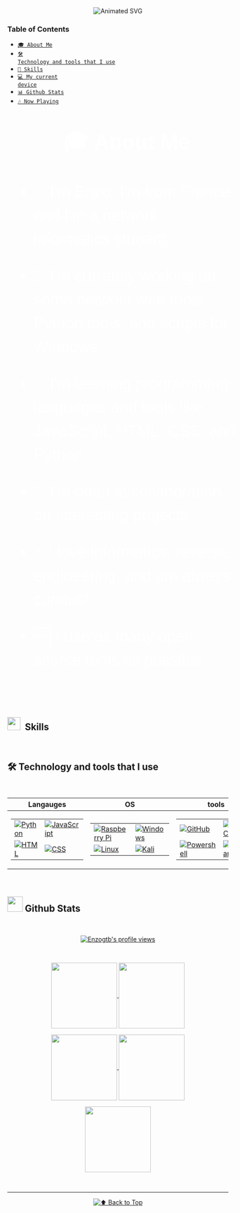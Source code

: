 <div align="center">
   
   <img src="https://github.com/enzogtb/enzogtb/blob/main/asset/enzo.svg" alt="Animated SVG">

</div>

### Table of Contents

- [<code>🎓 About Me</code>](#-about-me)
- [<code>🛠️ Technology and tools that I use</code>](%EF%B8%8F-technology-and-tools-that-i-use)
- [<code>💪 Skills</code>](#-skills)
- [<code>💻 My current device</code>](#-my-current-device-)
- [<code>📊 Github Stats</code>](#github-stats)
- [<code>🎶 Now Playing</code>](##now-playing-)
  
<br>

<div style="width: 100%; display: flex; justify-content: center; font-family: Arial, sans-serif; padding: 20px; color: #ffffff;">
  <div style="max-width: 800px; text-align: left;">

<h2 style="color: #ffffff; font-size: 48px; margin: 0 0 40px; font-weight: bold; text-align: center;">🎓 About Me</h2>

<ul style="padding-left: 40px; list-style-type: disc; font-size: 36px; color: #ffffff; line-height: 1.5;">
  <li style="margin-bottom: 30px;">📖 I'm Enzo, I'm from France and I'm a network informatics student</li>
  <li style="margin-bottom: 30px;">🔭 I'm currently working on : some network web tools, Python tools, and scripts for Windows</li>
  <li style="margin-bottom: 30px;">🌱 I'm learning programming languages and tools like JavaScript, HTML, CSS, and Python</li>
  <li style="margin-bottom: 30px;">👯 I'm open to collaboration on interesting projects</li>
  <li style="margin-bottom: 30px;">⚡ I love informatics, reverse engineering, and am always curious!</li>
  <li style="margin-bottom: 30px;">🆓 I use as many open source tools as possible</li>
</ul>

  </div>
</div>

<br>

## <img src="https://media2.giphy.com/media/QssGEmpkyEOhBCb7e1/giphy.gif?cid=ecf05e47a0n3gi1bfqntqmob8g9aid1oyj2wr3ds3mg700bl&rid=giphy.gif" width="30">&nbsp; **Skills**

<br>

## 🛠️ Technology and tools that I use 

<br>

<div align="center">
   
| **Langauges** | **OS** | **tools** |
|--------------|----------------|------------|
| <table><tr><td>[![Python](https://skillicons.dev/icons?i=python)](https://www.python.org)</td><td>[![JavaScript](https://skillicons.dev/icons?i=js)](https://developer.mozilla.org/en-US/docs/Web/JavaScript)</td></tr><tr><td>[![HTML](https://skillicons.dev/icons?i=html)](https://developer.mozilla.org/en-US/docs/Web/HTML)</td><td>[![CSS](https://skillicons.dev/icons?i=css)](https://developer.mozilla.org/en-US/docs/Web/CSS)</td></tr></table> | <table><tr><td>[![Raspberry Pi](https://skillicons.dev/icons?i=raspberrypi)](https://www.raspberrypi.org)</td><td>[![Windows](https://skillicons.dev/icons?i=windows)](https://www.microsoft.com/en-us/windows)</td></tr><tr><td>[![Linux](https://skillicons.dev/icons?i=linux)](https://www.kernel.org)</td><td>[![Kali](https://skillicons.dev/icons?i=kali)](https://www.kali.org)</td></tr></table> | <table><tr><td>[![GitHub](https://skillicons.dev/icons?i=github)](https://github.com)</td><td>[![VS Code](https://skillicons.dev/icons?i=vscode)](https://code.visualstudio.com)</td></tr><tr><td>[![Powershell](https://skillicons.dev/icons?i=powershell)](https://learn.microsoft.com/en-us/powershell/)</td><td>[![Obsidian](https://skillicons.dev/icons?i=obsidian)](https://obsidian.md)</td></tr></table> |

</div>

<br>

## <img src="https://github.com/enzogtb/enzogtb/blob/main/asset/logo/iY8CRBdQXODJSCERIr.gif" width="35">&nbsp;**Github Stats**

<br>

<div align="center">

[![Enzogtb's profile views](https://u8views.com/api/v1/github/profiles/123584533/views/day-week-month-total-count.svg)](https://u8views.com/github/enzogtb)

</div>

<br>

<p align="center">
  <a href="https://github.com/enzogtb">
    <img align="center"
         height="150em"
         src="https://github-profile-summary-cards.vercel.app/api/cards/most-commit-language?username=enzogtb&theme=aura"
    />
  <a href="https://github.com/enzogtb">
    <img align="center"
         height="150em"
         src="https://github-profile-summary-cards.vercel.app/api/cards/repos-per-language?username=enzogtb&theme=aura"
    />
</p>

<p align="center">
  <a href="https://github.com/enzogtb">
    <img align="center"
         height="150em"
         src="http://github-profile-summary-cards.vercel.app/api/cards/stats?username=enzogtb&theme=aura"
    />
  <a href="https://github.com/enzopgtb">
    <img align="center"
         height="150em"
         src="http://github-profile-summary-cards.vercel.app/api/cards/productive-time?username=enzogtb&theme=aura&utcOffset=8"
    />
</p>

<p align="center">
 <a href="https://github.com/enzogtb">
    <img align="center"
         height="150em"
         src="https://github-profile-summary-cards.vercel.app/api/cards/profile-details?username=enzogtb&theme=aura"
    />
</p>

<br>

---
<div align="center">
  
[![⬆️ Back to Top](https://github.com/enzogtb/enzogtb/blob/main/asset/gototop.svg)](#top)

</div>
